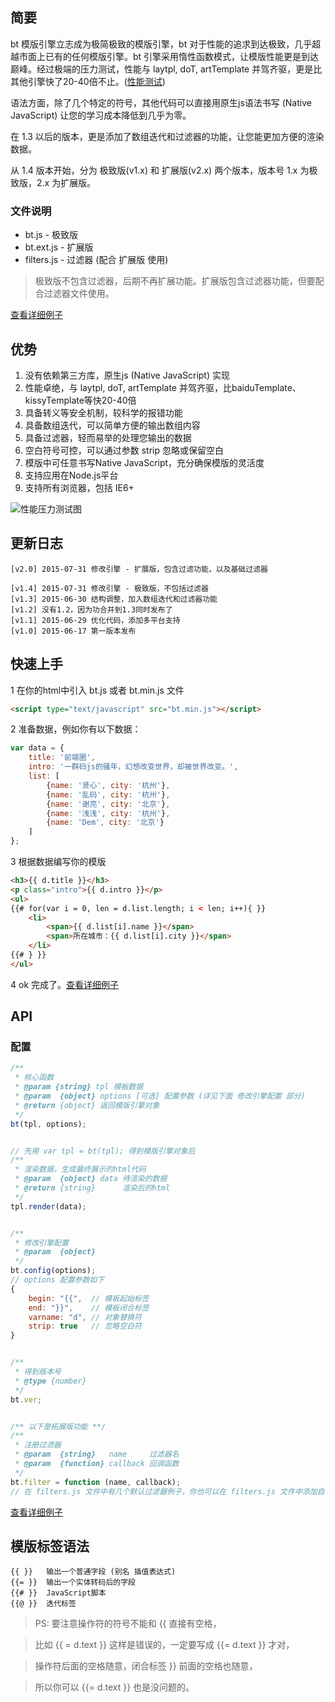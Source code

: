 ## 简要
bt 模版引擎立志成为极简极致的模版引擎，bt 对于性能的追求到达极致，几乎超越市面上已有的任何模版引擎。bt 引擎采用惰性函数模式，让模版性能更是到达巅峰。经过极端的压力测试，性能与 laytpl, doT, artTemplate 并驾齐驱，更是比其他引擎快了20-40倍不止。([性能测试](http://52cik.github.io/btpl/doc/test.html))

语法方面，除了几个特定的符号，其他代码可以直接用原生js语法书写 (Native JavaScript) 让您的学习成本降低到几乎为零。

在 1.3 以后的版本，更是添加了数组迭代和过滤器的功能，让您能更加方便的渲染数据。

从 1.4 版本开始，分为 极致版(v1.x) 和 扩展版(v2.x) 两个版本，版本号 1.x 为极致版，2.x 为扩展版。

### 文件说明
* bt.js - 极致版
* bt.ext.js - 扩展版
* filters.js - 过滤器 (配合 扩展版 使用)
> 极致版不包含过滤器，后期不再扩展功能。扩展版包含过滤器功能，但要配合过滤器文件使用。


[查看详细例子](http://52cik.github.io/btpl/)

## 优势
1. 没有依赖第三方库，原生js (Native JavaScript) 实现
2. 性能卓绝，与 laytpl, doT, artTemplate 并驾齐驱，比baiduTemplate、kissyTemplate等快20-40倍
3. 具备转义等安全机制，较科学的报错功能
4. 具备数组迭代，可以简单方便的输出数组内容
5. 具备过滤器，轻而易举的处理您输出的数据
6. 空白符号可控，可以通过参数 strip 忽略或保留空白
7. 模版中可任意书写Native JavaScript，充分确保模版的灵活度
8. 支持应用在Node.js平台
9. 支持所有浏览器，包括 IE6+

![性能压力测试图](https://52cik.github.io/btpl/doc/img/test.png "性能压力测试图")

## 更新日志
```
[v2.0] 2015-07-31 修改引擎 - 扩展版，包含过滤功能，以及基础过滤器

[v1.4] 2015-07-31 修改引擎 - 极致版，不包括过滤器
[v1.3] 2015-06-30 结构调整，加入数组迭代和过滤器功能
[v1.2] 没有1.2，因为功合并到1.3同时发布了
[v1.1] 2015-06-29 优化代码，添加多平台支持
[v1.0] 2015-06-17 第一版本发布
```

## 快速上手
1 在你的html中引入 bt.js 或者 bt.min.js 文件
```html
<script type="text/javascript" src="bt.min.js"></script>
```

2 准备数据，例如你有以下数据：
```js
var data = {
    title: '前端圈',
    intro: '一群码js的骚年，幻想改变世界，却被世界改变。',
    list: [
        {name: '贤心', city: '杭州'},
        {name: '乱码', city: '杭州'},
        {name: '谢亮', city: '北京'},
        {name: '浅浅', city: '杭州'},
        {name: 'Dem', city: '北京'}
    ]
};
```

3 根据数据编写你的模版
```html
<h3>{{ d.title }}</h3>
<p class="intro">{{ d.intro }}</p>
<ul>
{{# for(var i = 0, len = d.list.length; i < len; i++){ }}
    <li>
        <span>{{ d.list[i].name }}</span>
        <span>所在城市：{{ d.list[i].city }}</span>
    </li>
{{# } }}
</ul>
```

4 ok 完成了。[查看详细例子](http://52cik.github.io/btpl/)

## API
### 配置
```js
/**
 * 核心函数
 * @param {string} tpl 模板数据
 * @param  {object} options [可选] 配置参数 (详见下面 修改引擎配置 部分)
 * @return {object} 返回模版引擎对象
 */
bt(tpl, options);


// 先用 var tpl = bt(tpl); 得到模版引擎对象后
/**
 * 渲染数据，生成最终展示的html代码
 * @param  {object} data 待渲染的数据
 * @return {string}      渲染后的html
 */
tpl.render(data);


/**
 * 修改引擎配置
 * @param  {object}
 */
bt.config(options);
// options 配置参数如下
{
    begin: "{{",  // 模板起始标签
    end: "}}",    // 模板闭合标签
    varname: "d", // 对象替换符
    strip: true   // 忽略空白符
}


/**
 * 得到版本号
 * @type {number}
 */
bt.ver;


/** 以下是拓展版功能 **/
/**
 * 注册过滤器
 * @param  {string}   name     过滤器名
 * @param  {function} callback 回调函数
 */
bt.filter = function (name, callback);
// 在 filters.js 文件中有几个默认过滤器例子，你也可以在 filters.js 文件中添加自己的过滤器
```

[查看详细例子](http://52cik.github.io/btpl/)

## 模版标签语法
```
{{ }}	输出一个普通字段 (别名 插值表达式)
{{= }}	输出一个实体转码后的字段
{{# }}	JavaScript脚本
{{@ }}	迭代标签
```

> PS: 要注意操作符的符号不能和 {{ 直接有空格，

> 比如 {{ = d.text }} 这样是错误的，一定要写成 {{= d.text }} 才对，

> 操作符后面的空格随意，闭合标签 }} 前面的空格也随意，

> 所以你可以 {{=   d.text   }} 也是没问题的。
